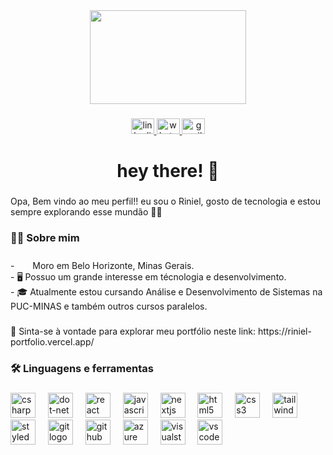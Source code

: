 <div align="center">
  <img height="150" width="250" src="https://i.pinimg.com/originals/ea/8b/13/ea8b137fbc46bea2f12cc9087e57053d.gif"  />
</div>

###

<div align="center">
  <a href="https://www.linkedin.com/in/riniel-rodrigo" target="_blank">
    <img src="https://raw.githubusercontent.com/maurodesouza/profile-readme-generator/master/src/assets/icons/social/linkedin/default.svg" width="37" height="25" alt="linkedin logo"  />
  </a>
  <a href="https://api.whatsapp.com/send?phone=31988537686" target="_blank">
    <img src="https://raw.githubusercontent.com/maurodesouza/profile-readme-generator/master/src/assets/icons/social/whatsapp/default.svg" width="37" height="25" alt="whatsapp logo"  />
  </a>
  <a href="mailto:rinielrodrigo555@gmail.com" target="_blank">
    <img src="https://raw.githubusercontent.com/maurodesouza/profile-readme-generator/master/src/assets/icons/social/gmail/default.svg" width="37" height="25" alt="gmail logo"  />
  </a>
</div>

###

<h1 align="center">hey there! 👋</h1>

###

<p align="left">Opa, Bem vindo ao meu perfil!! eu sou o Riniel, gosto de tecnologia e estou sempre explorando esse mundão 👨‍💻 </p>

###

<h3 align="left">👩‍💻  Sobre mim</h3>

###

<p align="left">- <img src="https://cdn-icons-png.flaticon.com/256/3909/3909370.png" width="17"/> &nbsp;Moro em Belo Horizonte, Minas Gerais.<br>- 🖥 Possuo um grande interesse em técnologia e desenvolvimento.<br>- 🎓 Atualmente estou cursando Análise e Desenvolvimento de Sistemas na PUC-MINAS e também outros cursos paralelos.</p>

###

<p align="left">📲 Sinta-se à vontade para explorar meu portfólio neste link: https://riniel-portfolio.vercel.app/</p>

###

<h3 align="left">🛠 Linguagens e ferramentas</h3>

###

<div align="left">
  <img src="https://skillicons.dev/icons?i=cs" height="40" alt="csharp logo"  />
  <img width="12" />
  <img src="https://skillicons.dev/icons?i=dotnet" height="40" alt="dot-net logo"  />
  <img width="12" />
  <img src="https://skillicons.dev/icons?i=react" height="40" alt="react logo"  />
  <img width="12" />
  <img src="https://skillicons.dev/icons?i=js" height="40" alt="javascript logo"  />
  <img width="12" />
  <img src="https://skillicons.dev/icons?i=nextjs" height="40" alt="nextjs logo"  />
  <img width="12" />
  <img src="https://skillicons.dev/icons?i=html" height="40" alt="html5 logo"  />
  <img width="12" />
  <img src="https://cdn.jsdelivr.net/gh/devicons/devicon/icons/css3/css3-original.svg" height="40" alt="css3 logo"  />
  <img width="12" />
  <img src="https://skillicons.dev/icons?i=tailwind" height="40" alt="tailwindcss logo"  />
  <img width="12" />
  <img src="https://skillicons.dev/icons?i=styledcomponents" height="40" alt="styledcomponents logo"  />
  <img width="12" />
  <img src="https://skillicons.dev/icons?i=git" height="40" alt="git logo"  />
  <img width="12" />
  <img src="https://skillicons.dev/icons?i=github" height="40" alt="github logo"  />
  <img width="12" />
  <img src="https://skillicons.dev/icons?i=azure" height="40" alt="azure logo"  />
  <img width="12" />
  <img src="https://skillicons.dev/icons?i=visualstudio" height="40" alt="visualstudio logo"  />
  <img width="12" />
  <img src="https://skillicons.dev/icons?i=vscode" height="40" alt="vscode logo"  />
</div>

###
